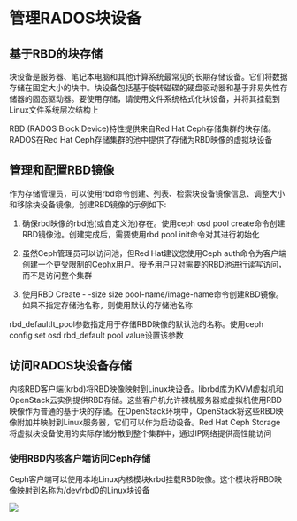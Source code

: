 # 管理RADOS块设备

## 基于RBD的块存储

块设备是服务器、笔记本电脑和其他计算系统最常见的长期存储设备。它们将数据存储在固定大小的块中。块设备包括基于旋转磁碟的硬盘驱动器和基于非易失性存储器的固态驱动器。要使用存储，请使用文件系统格式化块设备，并将其挂载到Linux文件系统层次结构上

RBD (RADOS Block Device)特性提供来自Red Hat Ceph存储集群的块存储。RADOS在Red Hat Ceph存储集群的池中提供了存储为RBD映像的虚拟块设备

## 管理和配置RBD镜像

作为存储管理员，可以使用rbd命令创建、列表、检索块设备镜像信息、调整大小和移除块设备镜像。创建RBD镜像的示例如下:

1. 确保rbd映像的rbd池(或自定义池)存在。使用ceph osd pool create命令创建RBD镜像池。创建完成后，需要使用rbd pool init命令对其进行初始化

2. 虽然Ceph管理员可以访问池，但Red Hat建议您使用Ceph auth命令为客户端创建一个更受限制的Cephx用户。授予用户只对需要的RBD池进行读写访问，而不是访问整个集群

3. 使用RBD Create - -size size pooI-name/image-name命令创建RBD镜像。如果不指定存储池名称，则使用默认的存储池名称

rbd_defaultlt_pool参数指定用于存储RBD映像的默认池的名称。使用ceph config set osd rbd_default pool value设置该参数

## 访问RADOS块设备存储

内核RBD客户端(krbd)将RBD映像映射到Linux块设备。librbd库为KVM虚拟机和OpenStack云实例提供RBD存储。这些客户机允许裸机服务器或虚拟机使用RBD映像作为普通的基于块的存储。在OpenStack环境中，OpenStack将这些RBD映像附加并映射到Linux服务器，它们可以作为启动设备。Red Hat Ceph Storage 将虚拟块设备使用的实际存储分散到整个集群中，通过IP网络提供高性能访问

### 使用RBD内核客户端访问Ceph存储

Ceph客户端可以使用本地Linux内核模块krbd挂载RBD映像。这个模块将RBD映像映射到名称为/dev/rbd0的Linux块设备

![](https://gitee.com/cnlxh/ceph/raw/master/images/block/devices-access-rbd-kernel.svg)


